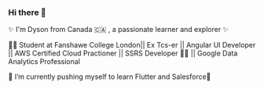 ### Hi there 👋

✨ I'm Dyson from Canada 🇨🇦 , a passionate learner and explorer ✨

🧑‍💻 Student at Fanshawe College London|| Ex Tcs-er || Angular UI Developer || AWS Certified Cloud Practioner  || SSRS Developer 🧑‍💻 || Google Data Analytics Professional

🌱 I’m currently pushing myself to learn Flutter and Salesforce🌱









